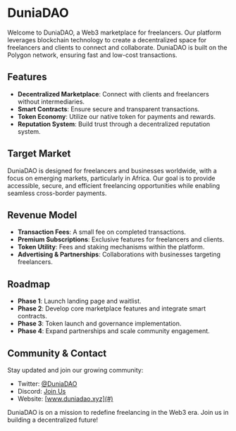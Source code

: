 # DuniaDAO

Welcome to DuniaDAO, a Web3 marketplace for freelancers. Our platform leverages blockchain technology to create a decentralized space for freelancers and clients to connect and collaborate. DuniaDAO is built on the Polygon network, ensuring fast and low-cost transactions.

## Features

- **Decentralized Marketplace**: Connect with clients and freelancers without intermediaries.
- **Smart Contracts**: Ensure secure and transparent transactions.
- **Token Economy**: Utilize our native token for payments and rewards.
- **Reputation System**: Build trust through a decentralized reputation system.

## Target Market

DuniaDAO is designed for freelancers and businesses worldwide, with a focus on emerging markets, particularly in Africa. Our goal is to provide accessible, secure, and efficient freelancing opportunities while enabling seamless cross-border payments.

## Revenue Model

- **Transaction Fees**: A small fee on completed transactions.
- **Premium Subscriptions**: Exclusive features for freelancers and clients.
- **Token Utility**: Fees and staking mechanisms within the platform.
- **Advertising & Partnerships**: Collaborations with businesses targeting freelancers.

## Roadmap

- **Phase 1**: Launch landing page and waitlist.
- **Phase 2**: Develop core marketplace features and integrate smart contracts.
- **Phase 3**: Token launch and governance implementation.
- **Phase 4**: Expand partnerships and scale community engagement.

## Community & Contact

Stay updated and join our growing community:

- Twitter: [@DuniaDAO](#)
- Discord: [Join Us](#)
- Website: [www.duniadao.xyz](#)

DuniaDAO is on a mission to redefine freelancing in the Web3 era. Join us in building a decentralized future!

